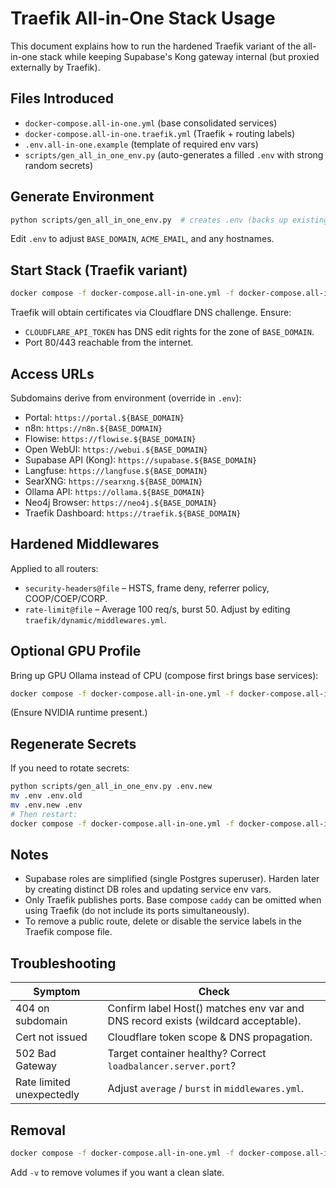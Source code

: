 # Traefik All-in-One Stack Usage

This document explains how to run the hardened Traefik variant of the all-in-one stack while keeping Supabase's Kong gateway internal (but proxied externally by Traefik).

## Files Introduced

- `docker-compose.all-in-one.yml` (base consolidated services)
- `docker-compose.all-in-one.traefik.yml` (Traefik + routing labels)
- `.env.all-in-one.example` (template of required env vars)
- `scripts/gen_all_in_one_env.py` (auto-generates a filled `.env` with strong random secrets)

## Generate Environment

```bash
python scripts/gen_all_in_one_env.py  # creates .env (backs up existing .env if present)
```
Edit `.env` to adjust `BASE_DOMAIN`, `ACME_EMAIL`, and any hostnames.

## Start Stack (Traefik variant)

```bash
docker compose -f docker-compose.all-in-one.yml -f docker-compose.all-in-one.traefik.yml up -d
```

Traefik will obtain certificates via Cloudflare DNS challenge. Ensure:

- `CLOUDFLARE_API_TOKEN` has DNS edit rights for the zone of `BASE_DOMAIN`.
- Port 80/443 reachable from the internet.

## Access URLs

Subdomains derive from environment (override in `.env`):

- Portal: `https://portal.${BASE_DOMAIN}`
- n8n: `https://n8n.${BASE_DOMAIN}`
- Flowise: `https://flowise.${BASE_DOMAIN}`
- Open WebUI: `https://webui.${BASE_DOMAIN}`
- Supabase API (Kong): `https://supabase.${BASE_DOMAIN}`
- Langfuse: `https://langfuse.${BASE_DOMAIN}`
- SearXNG: `https://searxng.${BASE_DOMAIN}`
- Ollama API: `https://ollama.${BASE_DOMAIN}`
- Neo4j Browser: `https://neo4j.${BASE_DOMAIN}`
- Traefik Dashboard: `https://traefik.${BASE_DOMAIN}`

## Hardened Middlewares

Applied to all routers:

- `security-headers@file` – HSTS, frame deny, referrer policy, COOP/COEP/CORP.
- `rate-limit@file` – Average 100 req/s, burst 50.
Adjust by editing `traefik/dynamic/middlewares.yml`.

## Optional GPU Profile

Bring up GPU Ollama instead of CPU (compose first brings base services):

```bash
docker compose -f docker-compose.all-in-one.yml -f docker-compose.all-in-one.traefik.yml --profile gpu-nvidia up -d ollama-gpu
```

(Ensure NVIDIA runtime present.)

## Regenerate Secrets

If you need to rotate secrets:

```bash
python scripts/gen_all_in_one_env.py .env.new
mv .env .env.old
mv .env.new .env
# Then restart:
docker compose -f docker-compose.all-in-one.yml -f docker-compose.all-in-one.traefik.yml up -d --force-recreate
```

## Notes

- Supabase roles are simplified (single Postgres superuser). Harden later by creating distinct DB roles and updating service env vars.
- Only Traefik publishes ports. Base compose `caddy` can be omitted when using Traefik (do not include its ports simultaneously).
- To remove a public route, delete or disable the service labels in the Traefik compose file.

## Troubleshooting

| Symptom | Check |
|---------|-------|
| 404 on subdomain | Confirm label Host() matches env var and DNS record exists (wildcard acceptable). |
| Cert not issued | Cloudflare token scope & DNS propagation. |
| 502 Bad Gateway | Target container healthy? Correct `loadbalancer.server.port`? |
| Rate limited unexpectedly | Adjust `average` / `burst` in `middlewares.yml`. |

## Removal

```bash
docker compose -f docker-compose.all-in-one.yml -f docker-compose.all-in-one.traefik.yml down
```

Add `-v` to remove volumes if you want a clean slate.
